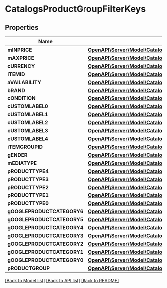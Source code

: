 # CatalogsProductGroupFilterKeys

## Properties
Name | Type | Description | Notes
------------ | ------------- | ------------- | -------------
**mINPRICE** | [**OpenAPI\Server\Model\CatalogsProductGroupPricingCriteria**](.md) |  | 
**mAXPRICE** | [**OpenAPI\Server\Model\CatalogsProductGroupPricingCriteria**](.md) |  | 
**cURRENCY** | [**OpenAPI\Server\Model\CatalogsProductGroupCurrencyCriteria**](.md) |  | 
**iTEMID** | [**OpenAPI\Server\Model\CatalogsProductGroupMultipleStringCriteria**](.md) |  | 
**aVAILABILITY** | [**OpenAPI\Server\Model\CatalogsProductGroupMultipleStringCriteria**](.md) |  | 
**bRAND** | [**OpenAPI\Server\Model\CatalogsProductGroupMultipleStringCriteria**](.md) |  | 
**cONDITION** | [**OpenAPI\Server\Model\CatalogsProductGroupMultipleStringCriteria**](.md) |  | 
**cUSTOMLABEL0** | [**OpenAPI\Server\Model\CatalogsProductGroupMultipleStringCriteria**](.md) |  | 
**cUSTOMLABEL1** | [**OpenAPI\Server\Model\CatalogsProductGroupMultipleStringCriteria**](.md) |  | 
**cUSTOMLABEL2** | [**OpenAPI\Server\Model\CatalogsProductGroupMultipleStringCriteria**](.md) |  | 
**cUSTOMLABEL3** | [**OpenAPI\Server\Model\CatalogsProductGroupMultipleStringCriteria**](.md) |  | 
**cUSTOMLABEL4** | [**OpenAPI\Server\Model\CatalogsProductGroupMultipleStringCriteria**](.md) |  | 
**iTEMGROUPID** | [**OpenAPI\Server\Model\CatalogsProductGroupMultipleStringCriteria**](.md) |  | 
**gENDER** | [**OpenAPI\Server\Model\CatalogsProductGroupMultipleGenderCriteria**](.md) |  | 
**mEDIATYPE** | [**OpenAPI\Server\Model\CatalogsProductGroupMultipleMediaTypesCriteria**](.md) |  | 
**pRODUCTTYPE4** | [**OpenAPI\Server\Model\CatalogsProductGroupMultipleStringListCriteria**](.md) |  | 
**pRODUCTTYPE3** | [**OpenAPI\Server\Model\CatalogsProductGroupMultipleStringListCriteria**](.md) |  | 
**pRODUCTTYPE2** | [**OpenAPI\Server\Model\CatalogsProductGroupMultipleStringListCriteria**](.md) |  | 
**pRODUCTTYPE1** | [**OpenAPI\Server\Model\CatalogsProductGroupMultipleStringListCriteria**](.md) |  | 
**pRODUCTTYPE0** | [**OpenAPI\Server\Model\CatalogsProductGroupMultipleStringListCriteria**](.md) |  | 
**gOOGLEPRODUCTCATEGORY6** | [**OpenAPI\Server\Model\CatalogsProductGroupMultipleStringListCriteria**](.md) |  | 
**gOOGLEPRODUCTCATEGORY5** | [**OpenAPI\Server\Model\CatalogsProductGroupMultipleStringListCriteria**](.md) |  | 
**gOOGLEPRODUCTCATEGORY4** | [**OpenAPI\Server\Model\CatalogsProductGroupMultipleStringListCriteria**](.md) |  | 
**gOOGLEPRODUCTCATEGORY3** | [**OpenAPI\Server\Model\CatalogsProductGroupMultipleStringListCriteria**](.md) |  | 
**gOOGLEPRODUCTCATEGORY2** | [**OpenAPI\Server\Model\CatalogsProductGroupMultipleStringListCriteria**](.md) |  | 
**gOOGLEPRODUCTCATEGORY1** | [**OpenAPI\Server\Model\CatalogsProductGroupMultipleStringListCriteria**](.md) |  | 
**gOOGLEPRODUCTCATEGORY0** | [**OpenAPI\Server\Model\CatalogsProductGroupMultipleStringListCriteria**](.md) |  | 
**pRODUCTGROUP** | [**OpenAPI\Server\Model\CatalogsProductGroupMultipleStringCriteria**](.md) |  | 

[[Back to Model list]](../README.md#documentation-for-models) [[Back to API list]](../README.md#documentation-for-api-endpoints) [[Back to README]](../README.md)


